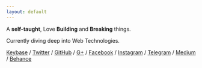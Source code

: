 ```yaml
---
layout: default
---
```


A <b>self-taught</b>, Love <b>Building</b> and <b>Breaking</b> things.

Currently diving deep into Web Technologies.

[Keybase](https://keybase.io/pratheekhegde) / [Twitter](https://twitter.com/pratheekhegde) / [GitHub](https://github.com/pratheekhegde) / [G+](https://plus.google.com/+PratheekHegde) / [Facebook](https://facebook.com/pratheek.hegde) / [Instagram](https://www.instagram.com/pratheek_hegde/) / [Telegram](https://telegram.me/pratheekhegde) / [Medium](https://medium.com/@pratheekhegde) / [Behance](https://www.behance.net/pratheekhegde)
